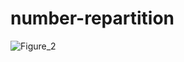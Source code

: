 # number-repartition
![Figure_2](https://user-images.githubusercontent.com/49163010/96596189-5aca8f80-12e4-11eb-8380-dcc41fcd2aa7.png)

